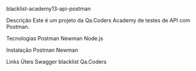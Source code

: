 blacklist-academy13-api-postman

Descrição
Este é um projeto da Qa.Coders Academy de testes de API com Postman.

Tecnologias
Postman
Newman
Node.js

Instalação
Postman Newman

Links Úteis
Swagger blacklist Qa.Coders

